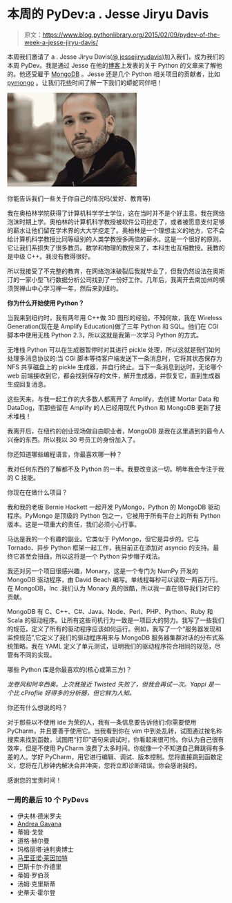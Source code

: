 # 本周的 PyDev:a . Jesse Jiryu Davis

> 原文：<https://www.blog.pythonlibrary.org/2015/02/09/pydev-of-the-week-a-jesse-jiryu-davis/>

本周我们邀请了 a . Jesse Jiryu Davis([@ jessejiryudavis](https://twitter.com/jessejiryudavis))加入我们，成为我们的本周 PyDev。我是通过 Jesse 在他的[博客](http://emptysqua.re/)上发表的关于 Python 的文章来了解他的。他还受雇于 [MongoDB](http://www.mongodb.org/) 。Jesse 还是几个 Python 相关项目的贡献者，比如 [pymongo](https://github.com/ajdavis) 。让我们花些时间了解一下我们的蟒蛇同伴吧！

[![a-jesse-jiryu-davis](img/67222d2478b488a7a9e2c6a15fc9884d.png)](https://www.blog.pythonlibrary.org/wp-content/uploads/2014/12/a-jesse-jiryu-davis.jpg)

你能告诉我们一些关于你自己的情况吗(爱好、教育等)

我在奥柏林学院获得了计算机科学学士学位，这在当时并不是个好主意。我在网络泡沫时期上学。奥柏林的计算机科学教授被软件公司挖走了，或者被愿意支付足够的薪水让他们留在学术界的大大学挖走了。奥柏林是一个理想主义的地方，它不会给计算机科学教授比同等级别的人类学教授多两倍的薪水。这是一个很好的原则，它让我们系损失了很多教员。数学和物理的教授来了，本科生也互相教授。我教的是中级 C++。我没有教得很好。

所以我接受了不完整的教育，在网络泡沫破裂后我就毕业了，但我仍然设法在奥斯汀的一家小型飞行数据分析公司找到了一份好工作。几年后，我离开去南加州的横须贺禅山中心学习禅一年，然后来到纽约。

**你为什么开始使用 Python？**

当我来到纽约时，我有两年用 C++做 3D 图形的经验。不知何故，我在 Wireless Generation(现在是 Amplify Education)做了三年 Python 和 SQL。他们在 CGI 脚本中使用无栈 Python 2.3，所以这就是我第一次学习 Python 的方式。

无堆栈 Python 可以在生成器暂停时对其进行 pickle 处理，所以这就是我们如何处理多消息协议的:当 CGI 脚本等待客户端发送下一条消息时，它将其状态保存为 NFS 共享磁盘上的 pickle 生成器，并自行终止。当下一条消息到达时，无论哪个 web 前端接收到它，都会找到保存的文件，解开生成器，并恢复它，直到生成器生成回复消息。

这些天来，与我一起工作的大多数人都离开了 Amplify，去创建 Mortar Data 和 DataDog，而那些留在 Amplify 的人已经用现代 Python 和 MongoDB 更新了技术堆栈！

我离开后，在纽约的创业现场做自由职业者，MongoDB 是我在这里遇到的最令人兴奋的东西。所以我以 30 号员工的身份加入了。

你还知道哪些编程语言，你最喜欢哪一种？

我对任何东西的了解都不及 Python 的一半。我要改变这一切。明年我会专注于我的 C 技能。

你现在在做什么项目？

我和我的老板 Bernie Hackett 一起开发 PyMongo，Python 的 MongoDB 驱动程序。PyMongo 是顶级的 Python 包之一，它被用于所有平台上的所有 Python 版本。这是一项重大的责任，我们必须小心行事。

马达是我的一个有趣的副业。它类似于 PyMongo，但它是异步的。它与 Tornado、异步 Python 框架一起工作，我目前正在添加对 asyncio 的支持。最终它甚至会扭曲，所以这将是一个 Python 异步帽子戏法。

我还对另一个项目很感兴趣，Monary。这是一个专门为 NumPy 开发的 MongoDB 驱动程序，由 David Beach 编写。单线程每秒可以读取一两百万行。在 MongoDB，Inc .我们认为 Monary 真的很酷，所以我一直在领导我们对它的贡献。

MongoDB 有 C、C++、C#、Java、Node、Perl、PHP、Python、Ruby 和 Scala 的驱动程序。让所有这些司机行为一致是一项巨大的努力。我写了一些我们的规范，定义了所有的驱动程序应该如何运行。例如，我写了一个“服务器发现和监控规范”,它定义了我们的驱动程序用来与 MongoDB 服务器集群对话的分布式系统策略。我在 YAML 定义了单元测试，证明我们的驱动程序符合相同的规范，尽管有不同的实现。

哪些 Python 库是你最喜欢的(核心或第三方)？

*龙卷风和阿辛西奥。上次我接近 Twisted 失败了，但我会再试一次。Yappi 是一个比 cProfile 好得多的分析器，但它鲜为人知。*

你还有什么想说的吗？

对于那些以不使用 ide 为荣的人，我有一条信息要告诉他们:你需要使用 PyCharm，并且要善于使用它。当我看到你在 vim 中到处乱转，试图通过按名称搜索来找到函数，试图用“打印”语句来调试时，你看起来很可怜。你认为自己很有效率，但是不使用 PyCharm 浪费了太多时间。你就像一个不知道自己舞跳得有多差的人。学好 PyCharm，用它进行编辑、调试、版本控制。您将直接跳到函数定义，您将在几秒钟内解决合并冲突，您将立即诊断错误。你会感谢我的。

感谢您的宝贵时间！

### 一周的最后 10 个 PyDevs

*   伊夫林·德米罗夫
*   [Andrea Gavana](https://www.blog.pythonlibrary.org/2015/01/26/pydev-of-the-week-andrea-gavana/)
*   蒂姆·戈登
*   道格·赫尔曼
*   玛格丽塔·迪利奥博士
*   [马里亚诺·莱因加特](https://www.blog.pythonlibrary.org/2014/12/29/pydev-of-the-week-mariano-reingart/)
*   巴斯卡尔·乔德里
*   蒂姆·罗伯茨
*   汤姆·克里斯蒂
*   史蒂夫·霍尔登
